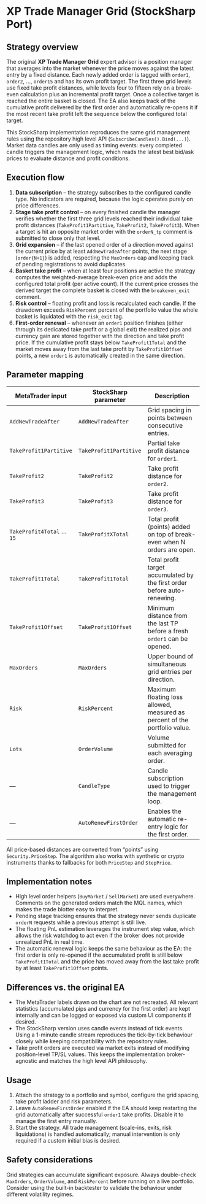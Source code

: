 # XP Trade Manager Grid (StockSharp Port)

## Strategy overview
The original **XP Trade Manager Grid** expert advisor is a position manager that averages into
the market whenever the price moves against the latest entry by a fixed distance. Each newly
added order is tagged with `order1`, `order2`, …, `order15` and has its own profit target. The
first three grid levels use fixed take profit distances, while levels four to fifteen rely on a
break-even calculation plus an incremental profit target. Once a collective target is reached the
entire basket is closed. The EA also keeps track of the cumulative profit delivered by the first
order and automatically re-opens it if the most recent take profit left the sequence below the
configured total target.

This StockSharp implementation reproduces the same grid management rules using the repository
high level API (`SubscribeCandles().Bind(...)`). Market data candles are only used as timing
events: every completed candle triggers the management logic, which reads the latest best bid/ask
prices to evaluate distance and profit conditions.

## Execution flow
1. **Data subscription** – the strategy subscribes to the configured candle type. No indicators are
   required, because the logic operates purely on price differences.
2. **Stage take profit control** – on every finished candle the manager verifies whether the first
   three grid levels reached their individual take profit distances (`TakeProfit1Partitive`,
   `TakeProfit2`, `TakeProfit3`). When a target is hit an opposite market order with the
   `orderN_tp` comment is submitted to close only that level.
3. **Grid expansion** – if the last opened order of a direction moved against the current price by
   at least `AddNewTradeAfter` points, the next stage (`order{N+1}`) is added, respecting the
   `MaxOrders` cap and keeping track of pending registrations to avoid duplicates.
4. **Basket take profit** – when at least four positions are active the strategy computes the
   weighted-average break-even price and adds the configured total profit (per active count). If
   the current price crosses the derived target the complete basket is closed with the
   `breakeven_exit` comment.
5. **Risk control** – floating profit and loss is recalculated each candle. If the drawdown exceeds
   `RiskPercent` percent of the portfolio value the whole basket is liquidated with the
   `risk_exit` tag.
6. **First-order renewal** – whenever an `order1` position finishes (either through its dedicated
   take profit or a global exit) the realized pips and currency gain are stored together with the
   direction and take profit price. If the cumulative profit stays below `TakeProfit1Total` and the
   market moves away from the last take profit by `TakeProfit1Offset` points, a new `order1` is
   automatically created in the same direction.

## Parameter mapping
| MetaTrader input            | StockSharp parameter          | Description |
|-----------------------------|-------------------------------|-------------|
| `AddNewTradeAfter`          | `AddNewTradeAfter`            | Grid spacing in points between consecutive entries. |
| `TakeProfit1Partitive`      | `TakeProfit1Partitive`        | Partial take profit distance for `order1`. |
| `TakeProfit2`               | `TakeProfit2`                 | Take profit distance for `order2`. |
| `TakeProfit3`               | `TakeProfit3`                 | Take profit distance for `order3`. |
| `TakeProfit4Total` … `15`   | `TakeProfitXTotal`            | Total profit (points) added on top of break-even when N orders are open. |
| `TakeProfit1Total`          | `TakeProfit1Total`            | Total profit target accumulated by the first order before auto-renewing. |
| `TakeProfit1Offset`         | `TakeProfit1Offset`           | Minimum distance from the last TP before a fresh `order1` can be opened. |
| `MaxOrders`                 | `MaxOrders`                   | Upper bound of simultaneous grid entries per direction. |
| `Risk`                      | `RiskPercent`                 | Maximum floating loss allowed, measured as percent of the portfolio value. |
| `Lots`                      | `OrderVolume`                 | Volume submitted for each averaging order. |
| —                           | `CandleType`                  | Candle subscription used to trigger the management loop. |
| —                           | `AutoRenewFirstOrder`         | Enables the automatic re-entry logic for the first order. |

All price-based distances are converted from “points” using `Security.PriceStep`. The algorithm
also works with synthetic or crypto instruments thanks to fallbacks for both `PriceStep` and
`StepPrice`.

## Implementation notes
- High level order helpers (`BuyMarket` / `SellMarket`) are used everywhere. Comments on the
  generated orders match the MQL names, which makes the trade blotter easy to interpret.
- Pending stage tracking ensures that the strategy never sends duplicate `orderN` requests while a
  previous attempt is still live.
- The floating PnL estimation leverages the instrument step value, which allows the risk watchdog to
  act even if the broker does not provide unrealized PnL in real time.
- The automatic renewal logic keeps the same behaviour as the EA: the first order is only re-opened
  if the accumulated profit is still below `TakeProfit1Total` and the price has moved away from the
  last take profit by at least `TakeProfit1Offset` points.

## Differences vs. the original EA
- The MetaTrader labels drawn on the chart are not recreated. All relevant statistics (accumulated
  pips and currency for the first order) are kept internally and can be logged or exposed via
  custom UI components if desired.
- The StockSharp version uses candle events instead of tick events. Using a 1-minute candle stream
  reproduces the tick-by-tick behaviour closely while keeping compatibility with the repository
  rules.
- Take profit orders are executed via market exits instead of modifying position-level TP/SL values.
  This keeps the implementation broker-agnostic and matches the high level API philosophy.

## Usage
1. Attach the strategy to a portfolio and symbol, configure the grid spacing, take profit ladder and
   risk parameters.
2. Leave `AutoRenewFirstOrder` enabled if the EA should keep restarting the grid automatically after
   successful `order1` take profits. Disable it to manage the first entry manually.
3. Start the strategy. All trade management (scale-ins, exits, risk liquidations) is handled
   automatically; manual intervention is only required if a custom initial bias is desired.

## Safety considerations
Grid strategies can accumulate significant exposure. Always double-check `MaxOrders`,
`OrderVolume`, and `RiskPercent` before running on a live portfolio. Consider using the built-in
backtester to validate the behaviour under different volatility regimes.
